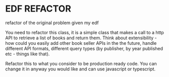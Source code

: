 # EDF REFACTOR

refactor of the original problem given my edf

You need to refactor this class, it is a simple class that makes a call to a http API to retrieve a list of books and return them. Think about extensibility - how could you easily add other book seller APIs in the the future, handle different API formats, different query types (by publisher, by year published etc - things like that).

Refactor this to what you consider to be production ready code. You can change it in anyway you would like and can use javascript or typescript.